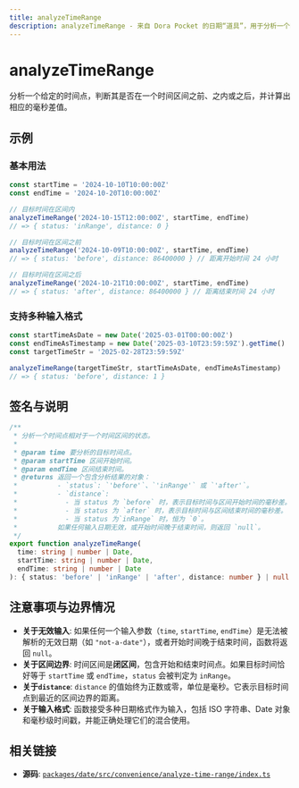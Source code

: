 ```yaml
---
title: analyzeTimeRange
description: analyzeTimeRange - 来自 Dora Pocket 的日期“道具”，用于分析一个时间点相对于一个时间区间的状态。
---
```


# analyzeTimeRange

<!-- 1. 简介：一句话核心功能描述 -->

分析一个给定的时间点，判断其是否在一个时间区间之前、之内或之后，并计算出相应的毫秒差值。

<!-- 2. 示例：由核心功能和从测试用例中提炼的场景组成 -->

## 示例

### 基本用法

```typescript
const startTime = '2024-10-10T10:00:00Z'
const endTime = '2024-10-20T10:00:00Z'

// 目标时间在区间内
analyzeTimeRange('2024-10-15T12:00:00Z', startTime, endTime)
// => { status: 'inRange', distance: 0 }

// 目标时间在区间之前
analyzeTimeRange('2024-10-09T10:00:00Z', startTime, endTime)
// => { status: 'before', distance: 86400000 } // 距离开始时间 24 小时

// 目标时间在区间之后
analyzeTimeRange('2024-10-21T10:00:00Z', startTime, endTime)
// => { status: 'after', distance: 86400000 } // 距离结束时间 24 小时
```

### 支持多种输入格式

```typescript
const startTimeAsDate = new Date('2025-03-01T00:00:00Z')
const endTimeAsTimestamp = new Date('2025-03-10T23:59:59Z').getTime()
const targetTimeStr = '2025-02-28T23:59:59Z'

analyzeTimeRange(targetTimeStr, startTimeAsDate, endTimeAsTimestamp)
// => { status: 'before', distance: 1 }
```

<!-- 3. 签名与说明：合并了签名、参数、返回值的唯一技术核心 -->

## 签名与说明

```typescript
/**
 * 分析一个时间点相对于一个时间区间的状态。
 *
 * @param time 要分析的目标时间点。
 * @param startTime 区间开始时间。
 * @param endTime 区间结束时间。
 * @returns 返回一个包含分析结果的对象：
 *          - `status`: `'before'`、`'inRange'` 或 `'after'`。
 *          - `distance`:
 *            - 当 status 为 `before` 时，表示目标时间与区间开始时间的毫秒差。
 *            - 当 status 为 `after` 时，表示目标时间与区间结束时间的毫秒差。
 *            - 当 status 为`inRange` 时，恒为 `0`。
 *          如果任何输入日期无效，或开始时间晚于结束时间，则返回 `null`。
 */
export function analyzeTimeRange(
  time: string | number | Date,
  startTime: string | number | Date,
  endTime: string | number | Date
): { status: 'before' | 'inRange' | 'after', distance: number } | null
```

<!-- 4. 注意事项与边界情况：建立用户信任 -->

## 注意事项与边界情况

- **关于无效输入**: 如果任何一个输入参数（`time`, `startTime`, `endTime`）是无法被解析的无效日期（如 `"not-a-date"`），或者开始时间晚于结束时间，函数将返回 `null`。
- **关于区间边界**: 时间区间是**闭区间**，包含开始和结束时间点。如果目标时间恰好等于 `startTime` 或 `endTime`，`status` 会被判定为 `inRange`。
- **关于`distance`**: `distance` 的值始终为正数或零，单位是毫秒。它表示目标时间点到最近的区间边界的距离。
- **关于输入格式**: 函数接受多种日期格式作为输入，包括 ISO 字符串、Date 对象和毫秒级时间戳，并能正确处理它们的混合使用。

<!-- 5. 相关链接：提供相关函数及源码的链接 -->

## 相关链接

- **源码**: [`packages/date/src/convenience/analyze-time-range/index.ts`](https://github.com/esdora-js/esdora/blob/main/packages/date/src/convenience/analyze-time-range/index.ts)
